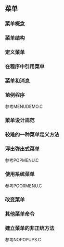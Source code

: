 ## 菜单
### 菜单概念
### 菜单结构 
### 定义菜单
### 在程序中引用菜单
### 菜单和消息
### 范例程序
参考MENUDEMO.C
### 菜单设计规范
### 较难的一种菜单定义方法
### 浮出弹出式菜单
参考POPMENU.C
### 使用系统菜单
参考POORMENU.C
### 改变菜单
### 其他菜单命令
### 建立菜单的非正统方法
参考NOPOPUPS.C